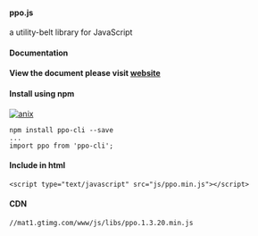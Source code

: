 #### ppo.js

a utility-belt library for JavaScript

#### Documentation

#### View the document please visit [website](https://turalyon.ahthw.com/ppo/)

#### Install using npm 
[![anix](https://nodei.co/npm/ppo-cli.png)](https://npmjs.org/package/ppo-cli)

``` 
npm install ppo-cli --save
... 
import ppo from 'ppo-cli';
```

#### Include in html
``` 
<script type="text/javascript" src="js/ppo.min.js"></script> 
```

#### CDN
``` 
//mat1.gtimg.com/www/js/libs/ppo.1.3.20.min.js
```